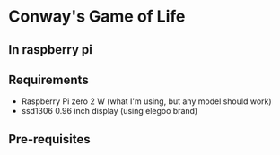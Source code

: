 # Conway's Game of Life
## In raspberry pi

## Requirements

- Raspberry Pi zero 2 W (what I'm using, but any model should work)
- ssd1306 0.96 inch display (using elegoo brand)

## Pre-requisites
